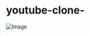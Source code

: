 # youtube-clone-





![Image](https://github.com/user-attachments/assets/39ddba6e-cd74-4d86-ab5a-4d1511be73bf)
